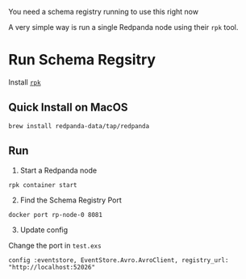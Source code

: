 You need a schema registry running to use this right now

A very simple way is run a single Redpanda node using their `rpk` tool. 

# Run Schema Regsitry

Install [`rpk`](https://docs.redpanda.com/docs/get-started/rpk-install/)

## Quick Install on MacOS

`brew install redpanda-data/tap/redpanda`

## Run

1. Start a Redpanda node

`rpk container start`

2. Find the Schema Registry Port

`docker port rp-node-0 8081`

3. Update config

Change the port in `test.exs`

```
config :eventstore, EventStore.Avro.AvroClient, registry_url: "http://localhost:52026"
```





